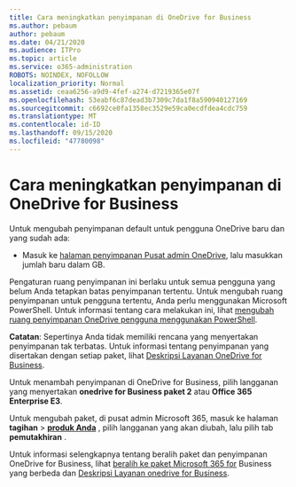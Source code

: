 ```yaml
---
title: Cara meningkatkan penyimpanan di OneDrive for Business
ms.author: pebaum
author: pebaum
ms.date: 04/21/2020
ms.audience: ITPro
ms.topic: article
ms.service: o365-administration
ROBOTS: NOINDEX, NOFOLLOW
localization_priority: Normal
ms.assetid: ceaa6256-a9d9-4fef-a274-d7219365e07f
ms.openlocfilehash: 53eabf6c87dead3b7309c7da1f8a590940127169
ms.sourcegitcommit: c6692ce0fa1358ec3529e59ca0ecdfdea4cdc759
ms.translationtype: MT
ms.contentlocale: id-ID
ms.lasthandoff: 09/15/2020
ms.locfileid: "47780098"
---
```

# <a name="how-to-increase-storage-in-onedrive-for-business"></a>Cara meningkatkan penyimpanan di OneDrive for Business

Untuk mengubah penyimpanan default untuk pengguna OneDrive baru dan yang sudah ada:
  
- Masuk ke [halaman penyimpanan Pusat admin OneDrive](https://admin.onedrive.com/?v=StorageSettings), lalu masukkan jumlah baru dalam GB.

Pengaturan ruang penyimpanan ini berlaku untuk semua pengguna yang belum Anda tetapkan batas penyimpanan tertentu. Untuk mengubah ruang penyimpanan untuk pengguna tertentu, Anda perlu menggunakan Microsoft PowerShell. Untuk informasi tentang cara melakukan ini, lihat [mengubah ruang penyimpanan OneDrive pengguna menggunakan PowerShell](https://go.microsoft.com/fwlink/?linkid=866402).

**Catatan**: Sepertinya Anda tidak memiliki rencana yang menyertakan penyimpanan tak terbatas. Untuk informasi tentang penyimpanan yang disertakan dengan setiap paket, lihat [Deskripsi Layanan OneDrive for Business](https://go.microsoft.com/fwlink/p/?LinkID=826071).
  
Untuk menambah penyimpanan di OneDrive for Business, pilih langganan yang menyertakan **onedrive for Business paket 2** atau **Office 365 Enterprise E3**. 
  
Untuk mengubah paket, di pusat admin Microsoft 365, masuk ke halaman **tagihan** \> **[produk Anda](https://go.microsoft.com/fwlink/p/?linkid=842054)** , pilih langganan yang akan diubah, lalu pilih tab **pemutakhiran** .
  
Untuk informasi selengkapnya tentang beralih paket dan penyimpanan OneDrive for Business, lihat [beralih ke paket Microsoft 365 for](https://go.microsoft.com/fwlink/?LinkId=2031117) Business yang berbeda dan [Deskripsi Layanan onedrive for Business](https://go.microsoft.com/fwlink/p/?LinkId-2031122).